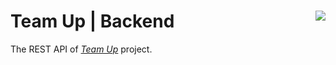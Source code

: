 # Team Up | Backend <a target="_blank" href="https://kounter.tk"><img align="right" src="https://t.ly/cAnN" /></a>

The REST API of [_Team Up_](//github.com/kerolloz/team-up) project.
